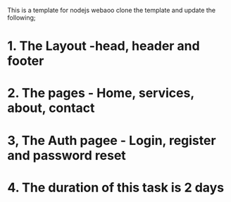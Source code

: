 This is a template for nodejs webaoo
clone the template and update the following;

# 1. The Layout -head, header and footer

# 2. The pages - Home, services, about, contact

# 3, The Auth pagee - Login, register and password reset
# 4. The duration of this task is 2 days
